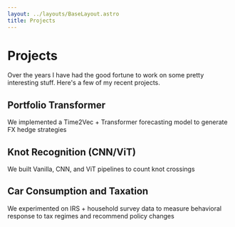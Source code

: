 ```yaml
---
layout: ../layouts/BaseLayout.astro
title: Projects
---
```


# Projects

Over the years I have had the good fortune to work on some pretty interesting stuff. Here's a few of my recent projects.

## Portfolio Transformer

We implemented a Time2Vec + Transformer forecasting model to generate FX hedge strategies

## Knot Recognition (CNN/ViT)

We built Vanilla, CNN, and ViT pipelines to count knot crossings

## Car Consumption and Taxation

We experimented on IRS + household survey data to measure behavioral response to tax regimes and recommend policy changes
